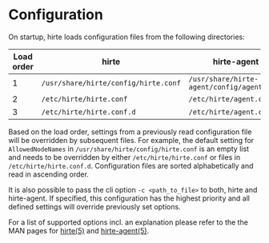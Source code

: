 # Configuration

On startup, hirte loads configuration files from the following directories:

| Load order | hirte | hirte-agent |
|---|---|---|
| 1 | `/usr/share/hirte/config/hirte.conf` | `/usr/share/hirte-agent/config/agent.conf` |
| 2 | `/etc/hirte/hirte.conf` | `/etc/hirte/agent.conf` |
| 3 | `/etc/hirte/hirte.conf.d` | `/etc/hirte/agent.conf.d` |

Based on the load order, settings from a previously read configuration file will be overridden by subsequent files.
For example, the default setting for `AllowedNodeNames` in `/usr/share/hirte/config/hirte.conf` is an empty list and
needs to be overridden by either `/etc/hirte/hirte.conf` or files in `/etc/hirte/hirte.conf.d`. Configuration files are
sorted alphabetically and read in ascending order.

It is also possible to pass the cli option `-c <path_to_file>` to both, hirte and hirte-agent. If specified, this
configuration has the highest priority and all defined settings will override previously set options.

For a list of supported options incl. an explanation please refer to the
the MAN pages for [hirte(5)](./man/hirte_conf.md) and [hirte-agent(5)](./man/hirte_agent_conf.md).
